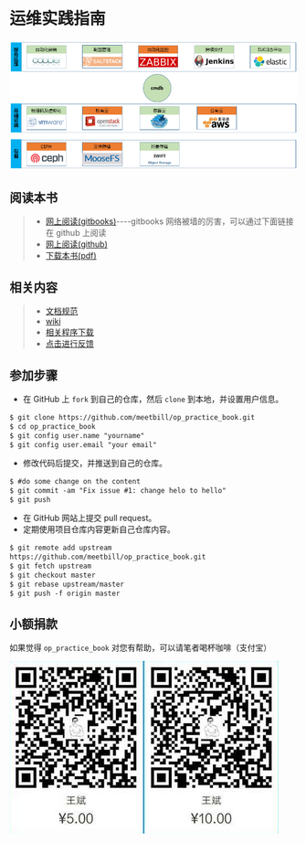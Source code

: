 # 运维实践指南

![Screenshot](./images/ops.png)

## 阅读本书

> * [网上阅读(gitbooks)](https://billwang139967.gitbooks.io/op_practice_book/content/)----gitbooks 网络被墙的厉害，可以通过下面链接在 github 上阅读
> * [网上阅读(github)](https://github.com/meetbill/op_practice_book/blob/master/SUMMARY.md)
> * [下载本书(pdf)](https://www.gitbook.com/download/pdf/book/billwang139967/op_practice_book)

## 相关内容

> * [文档规范](./standard.md)
> * [wiki](https://github.com/meetbill/op_practice_book/wiki)
> * [相关程序下载](https://github.com/meetbill/op_practice_code)
> * [点击进行反馈](https://github.com/meetbill/op_practice_book/issues)

## 参加步骤

* 在 GitHub 上 `fork` 到自己的仓库，然后 `clone` 到本地，并设置用户信息。
```
$ git clone https://github.com/meetbill/op_practice_book.git
$ cd op_practice_book
$ git config user.name "yourname"
$ git config user.email "your email"
```
* 修改代码后提交，并推送到自己的仓库。
```
$ #do some change on the content
$ git commit -am "Fix issue #1: change helo to hello"
$ git push
```
* 在 GitHub 网站上提交 pull request。
* 定期使用项目仓库内容更新自己仓库内容。
```
$ git remote add upstream https://github.com/meetbill/op_practice_book.git
$ git fetch upstream
$ git checkout master
$ git rebase upstream/master
$ git push -f origin master
```

## 小额捐款

如果觉得 `op_practice_book` 对您有帮助，可以请笔者喝杯咖啡（支付宝）

![Screenshot](images/5.jpg)

